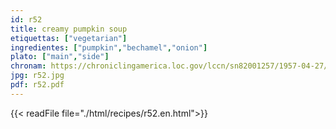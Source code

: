 ```yaml
---
id: r52
title: creamy pumpkin soup
etiquettas: ["vegetarian"]
ingredientes: ["pumpkin","bechamel","onion"]
plato: ["main","side"]
chronam: https://chroniclingamerica.loc.gov/lccn/sn82001257/1957-04-27/ed-1/seq-5/
jpg: r52.jpg
pdf: r52.pdf
---
```


{{< readFile file="./html/recipes/r52.en.html">}}